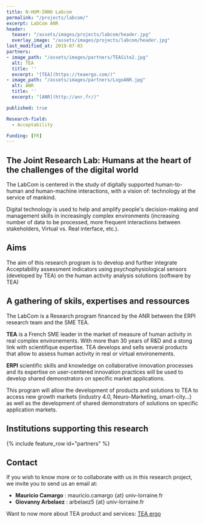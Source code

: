 ```yaml
---
title: N-HUM-INNO Labcom
permalink: "/projects/labcom/"
excerpt: LabCom ANR
header:
  teaser: "/assets/images/projects/labcom/header.jpg"
  overlay_image: "/assets/images/projects/labcom/header.jpg"
last_modified_at: 2019-07-03
partners:
- image_path: "/assets/images/partners/TEASite2.jpg"
  alt: TEA
  title: ''
  excerpt: "[TEA](https://teaergo.com/)"
- image_path: "/assets/images/partners/LogoANR.jpg"
  alt: ANR
  title: ''
  excerpt: "[ANR](http://anr.fr/)"

published: true

Research-field:
  - Acceptability

Funding: [FR]  
---
```



## The Joint Research Lab: Humans at the heart of the challenges of the digital world

The LabCom is centered in the study of digitally supported human-to-human and human-machine interactions, with a vision of: technology at the service of mankind.

Digital technology is used to help and amplify people's decision-making and management skills in increasingly complex environments (increasing number of data to be processed, more frequent interactions between stakeholders, Virtual vs. Real interface, etc.).

## Aims

The aim of this research program is to develop and further integrate Acceptability assessment indicators using psychophysiological sensors (developed by TEA) on the human activity analysis solutions (software by TEA)


## A gathering of skils, expertises and ressources

The LabCom is a Research program financed by the ANR between the ERPI research team and the SME TEA.

**TEA** is a French SME leader in the market of measure of human activity in real complex environements. With more than 30 years of R&D and a stong link with scientifique expertise. TEA develops and sells several products that allow to assess human activity in real or virtual environements.

**ERPI** scientific skills and knowledge on collaborative innovation processes and its expertise on user-centered innovation practices will be used to develop shared demonstrators on specific market applications.

This program will allow the development of products and solutions to TEA to access new growth markets (industry 4.0, Neuro-Marketing, smart-city...) as well as the development of shared demonstrators of solutions on specific application markets.

<!-- ## Associated Scientific Production -->


## Institutions supporting this research

{% include feature_row id="partners" %}


## Contact
If you wish to know more or to collaborate with us in this research project, we invite you to
send us an email at:


- **Mauricio Camargo** : mauricio.camargo {at} univ-lorraine.fr
- **Giovanny Arbelaez** : arbelaez5 {at} univ-lorraine.fr

Want to now more about TEA product and services: [TEA ergo](https://teaergo.com)
